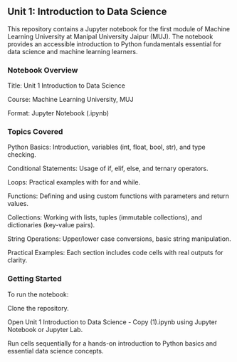 ## Unit 1: Introduction to Data Science
This repository contains a Jupyter notebook for the first module of Machine Learning University at Manipal University Jaipur (MUJ). The notebook provides an accessible introduction to Python fundamentals essential for data science and machine learning learners.

### Notebook Overview
Title: Unit 1 Introduction to Data Science

Course: Machine Learning University, MUJ

Format: Jupyter Notebook (.ipynb)

### Topics Covered
Python Basics: Introduction, variables (int, float, bool, str), and type checking.

Conditional Statements: Usage of if, elif, else, and ternary operators.

Loops: Practical examples with for and while.

Functions: Defining and using custom functions with parameters and return values.

Collections: Working with lists, tuples (immutable collections), and dictionaries (key-value pairs).

String Operations: Upper/lower case conversions, basic string manipulation.

Practical Examples: Each section includes code cells with real outputs for clarity.

### Getting Started
To run the notebook:

Clone the repository.

Open Unit 1 Introduction to Data Science - Copy (1).ipynb using Jupyter Notebook or Jupyter Lab.

Run cells sequentially for a hands-on introduction to Python basics and essential data science concepts.
